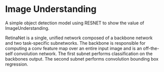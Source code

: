# Image Understanding
A simple object detection model using RESNET to show the value of ImageUnderstanding.

RetinaNet is a single, unified network composed of a backbone network and two task-specific subnetworks. 
The backbone is responsible for computing a conv feature map over an entire input image and is an off-the-self convolution network. 
The first subnet performs classification on the backbones output.
The second subnet performs convolution bounding box regression.

